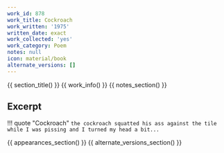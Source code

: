 ```yaml
---
work_id: 878
work_title: Cockroach
work_written: '1975'
written_date: exact
work_collected: 'yes'
work_category: Poem
notes: null
icon: material/book
alternate_versions: []
---
```


{{ section_title() }}
{{ work_info() }}
{{ notes_section() }}
## Excerpt
!!! quote "Cockroach"
    ```
    the cockroach squatted his
    ass against the tile
    while I was pissing and
    I turned my head a bit...
    ```

{{ appearances_section() }}
{{ alternate_versions_section() }}
